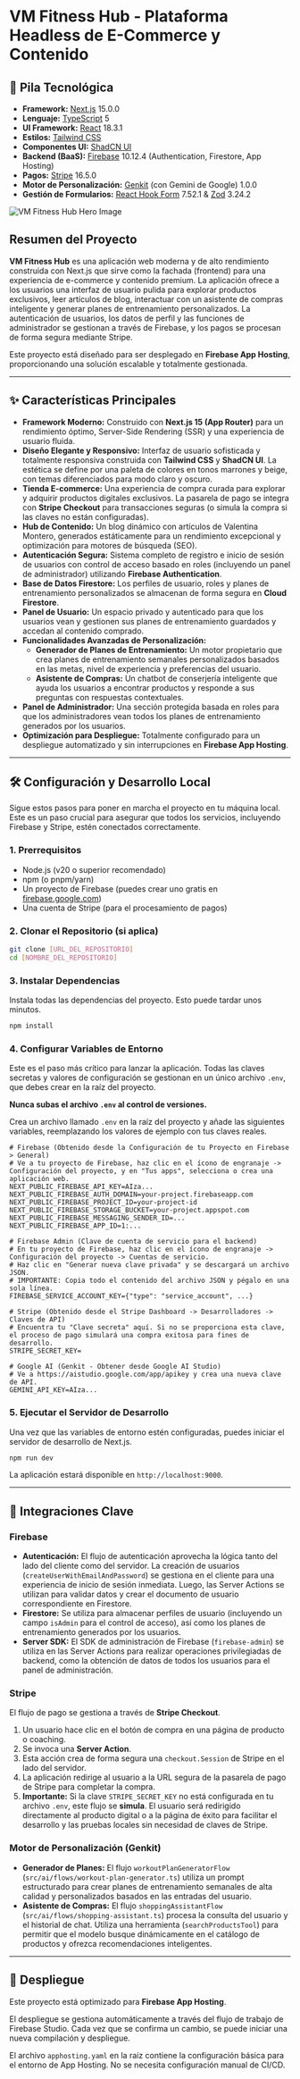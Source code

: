 
# VM Fitness Hub - Plataforma Headless de E-Commerce y Contenido

## 🚀 Pila Tecnológica

- **Framework:** [Next.js](https://nextjs.org/) 15.0.0
- **Lenguaje:** [TypeScript](https://www.typescriptlang.org/) 5
- **UI Framework:** [React](https://reactjs.org/) 18.3.1
- **Estilos:** [Tailwind CSS](https://tailwindcss.com/)
- **Componentes UI:** [ShadCN UI](https://ui.shadcn.com/)
- **Backend (BaaS):** [Firebase](https://firebase.google.com/) 10.12.4 (Authentication, Firestore, App Hosting)
- **Pagos:** [Stripe](https://stripe.com/) 16.5.0
- **Motor de Personalización:** [Genkit](https://firebase.google.com/docs/genkit) (con Gemini de Google) 1.0.0
- **Gestión de Formularios:** [React Hook Form](https://react-hook-form.com/) 7.52.1 & [Zod](https://zod.dev/) 3.24.2

![VM Fitness Hub Hero Image](https://images.unsplash.com/photo-1586323289103-e309634e2a1b?crop=entropy&cs=tinysrgb&fit=max&fm=jpg&ixid=M3w3NDE5ODJ8MHwxfHNlYXJjaHw5fHxmaXRuZXNzJTIwd29tYW58ZW58MHx8fHwxNzU5NzY3MDA5fDA&ixlib=rb-4.1.0&q=80&w=1080)

## Resumen del Proyecto

**VM Fitness Hub** es una aplicación web moderna y de alto rendimiento construida con Next.js que sirve como la fachada (frontend) para una experiencia de e-commerce y contenido premium. La aplicación ofrece a los usuarios una interfaz de usuario pulida para explorar productos exclusivos, leer artículos de blog, interactuar con un asistente de compras inteligente y generar planes de entrenamiento personalizados. La autenticación de usuarios, los datos de perfil y las funciones de administrador se gestionan a través de Firebase, y los pagos se procesan de forma segura mediante Stripe.

Este proyecto está diseñado para ser desplegado en **Firebase App Hosting**, proporcionando una solución escalable y totalmente gestionada.

---

## ✨ Características Principales

- **Framework Moderno:** Construido con **Next.js 15 (App Router)** para un rendimiento óptimo, Server-Side Rendering (SSR) y una experiencia de usuario fluida.
- **Diseño Elegante y Responsivo:** Interfaz de usuario sofisticada y totalmente responsiva construida con **Tailwind CSS** y **ShadCN UI**. La estética se define por una paleta de colores en tonos marrones y beige, con temas diferenciados para modo claro y oscuro.
- **Tienda E-commerce:** Una experiencia de compra curada para explorar y adquirir productos digitales exclusivos. La pasarela de pago se integra con **Stripe Checkout** para transacciones seguras (o simula la compra si las claves no están configuradas).
- **Hub de Contenido:** Un blog dinámico con artículos de Valentina Montero, generados estáticamente para un rendimiento excepcional y optimización para motores de búsqueda (SEO).
- **Autenticación Segura:** Sistema completo de registro e inicio de sesión de usuarios con control de acceso basado en roles (incluyendo un panel de administrador) utilizando **Firebase Authentication**.
- **Base de Datos Firestore:** Los perfiles de usuario, roles y planes de entrenamiento personalizados se almacenan de forma segura en **Cloud Firestore**.
- **Panel de Usuario:** Un espacio privado y autenticado para que los usuarios vean y gestionen sus planes de entrenamiento guardados y accedan al contenido comprado.
- **Funcionalidades Avanzadas de Personalización:**
    - **Generador de Planes de Entrenamiento:** Un motor propietario que crea planes de entrenamiento semanales personalizados basados en las metas, nivel de experiencia y preferencias del usuario.
    - **Asistente de Compras:** Un chatbot de conserjería inteligente que ayuda los usuarios a encontrar productos y responde a sus preguntas con respuestas contextuales.
- **Panel de Administrador:** Una sección protegida basada en roles para que los administradores vean todos los planes de entrenamiento generados por los usuarios.
- **Optimización para Despliegue:** Totalmente configurado para un despliegue automatizado y sin interrupciones en **Firebase App Hosting**.

---

## 🛠️ Configuración y Desarrollo Local

Sigue estos pasos para poner en marcha el proyecto en tu máquina local. Este es un paso crucial para asegurar que todos los servicios, incluyendo Firebase y Stripe, estén conectados correctamente.

### 1. Prerrequisitos

- Node.js (v20 o superior recomendado)
- npm (o pnpm/yarn)
- Un proyecto de Firebase (puedes crear uno gratis en [firebase.google.com](https://firebase.google.com/))
- Una cuenta de Stripe (para el procesamiento de pagos)

### 2. Clonar el Repositorio (si aplica)

```bash
git clone [URL_DEL_REPOSITORIO]
cd [NOMBRE_DEL_REPOSITORIO]
```

### 3. Instalar Dependencias

Instala todas las dependencias del proyecto. Esto puede tardar unos minutos.

```bash
npm install
```

### 4. Configurar Variables de Entorno

Este es el paso más crítico para lanzar la aplicación. Todas las claves secretas y valores de configuración se gestionan en un único archivo `.env`, que debes crear en la raíz del proyecto.

**Nunca subas el archivo `.env` al control de versiones.**

Crea un archivo llamado `.env` en la raíz del proyecto y añade las siguientes variables, reemplazando los valores de ejemplo con tus claves reales.

```plaintext
# Firebase (Obtenido desde la Configuración de tu Proyecto en Firebase > General)
# Ve a tu proyecto de Firebase, haz clic en el ícono de engranaje -> Configuración del proyecto, y en "Tus apps", selecciona o crea una aplicación web.
NEXT_PUBLIC_FIREBASE_API_KEY=AIza...
NEXT_PUBLIC_FIREBASE_AUTH_DOMAIN=your-project.firebaseapp.com
NEXT_PUBLIC_FIREBASE_PROJECT_ID=your-project-id
NEXT_PUBLIC_FIREBASE_STORAGE_BUCKET=your-project.appspot.com
NEXT_PUBLIC_FIREBASE_MESSAGING_SENDER_ID=...
NEXT_PUBLIC_FIREBASE_APP_ID=1:...

# Firebase Admin (Clave de cuenta de servicio para el backend)
# En tu proyecto de Firebase, haz clic en el ícono de engranaje -> Configuración del proyecto -> Cuentas de servicio.
# Haz clic en "Generar nueva clave privada" y se descargará un archivo JSON.
# IMPORTANTE: Copia todo el contenido del archivo JSON y pégalo en una sola línea.
FIREBASE_SERVICE_ACCOUNT_KEY={"type": "service_account", ...}

# Stripe (Obtenido desde el Stripe Dashboard -> Desarrolladores -> Claves de API)
# Encuentra tu "Clave secreta" aquí. Si no se proporciona esta clave, el proceso de pago simulará una compra exitosa para fines de desarrollo.
STRIPE_SECRET_KEY=

# Google AI (Genkit - Obtener desde Google AI Studio)
# Ve a https://aistudio.google.com/app/apikey y crea una nueva clave de API.
GEMINI_API_KEY=AIza...
```

### 5. Ejecutar el Servidor de Desarrollo

Una vez que las variables de entorno estén configuradas, puedes iniciar el servidor de desarrollo de Next.js.

```bash
npm run dev
```

La aplicación estará disponible en `http://localhost:9000`.

---

## 🔧 Integraciones Clave

### Firebase

- **Autenticación:** El flujo de autenticación aprovecha la lógica tanto del lado del cliente como del servidor. La creación de usuarios (`createUserWithEmailAndPassword`) se gestiona en el cliente para una experiencia de inicio de sesión inmediata. Luego, las Server Actions se utilizan para validar datos y crear el documento de usuario correspondiente en Firestore.
- **Firestore:** Se utiliza para almacenar perfiles de usuario (incluyendo un campo `isAdmin` para el control de acceso), así como los planes de entrenamiento generados por los usuarios.
- **Server SDK:** El SDK de administración de Firebase (`firebase-admin`) se utiliza en las Server Actions para realizar operaciones privilegiadas de backend, como la obtención de datos de todos los usuarios para el panel de administración.

### Stripe

El flujo de pago se gestiona a través de **Stripe Checkout**.
1.  Un usuario hace clic en el botón de compra en una página de producto o coaching.
2.  Se invoca una **Server Action**.
3.  Esta acción crea de forma segura una `checkout.Session` de Stripe en el lado del servidor.
4.  La aplicación redirige al usuario a la URL segura de la pasarela de pago de Stripe para completar la compra.
5.  **Importante:** Si la clave `STRIPE_SECRET_KEY` no está configurada en tu archivo `.env`, este flujo se **simula**. El usuario será redirigido directamente al producto digital o a la página de éxito para facilitar el desarrollo y las pruebas locales sin necesidad de claves de Stripe.

### Motor de Personalización (Genkit)

- **Generador de Planes:** El flujo `workoutPlanGeneratorFlow` (`src/ai/flows/workout-plan-generator.ts`) utiliza un prompt estructurado para crear planes de entrenamiento semanales de alta calidad y personalizados basados en las entradas del usuario.
- **Asistente de Compras:** El flujo `shoppingAssistantFlow` (`src/ai/flows/shopping-assistant.ts`) procesa la consulta del usuario y el historial de chat. Utiliza una herramienta (`searchProductsTool`) para permitir que el modelo busque dinámicamente en el catálogo de productos y ofrezca recomendaciones inteligentes.

---

## 🚀 Despliegue

Este proyecto está optimizado para **Firebase App Hosting**.

El despliegue se gestiona automáticamente a través del flujo de trabajo de Firebase Studio. Cada vez que se confirma un cambio, se puede iniciar una nueva compilación y despliegue.

El archivo `apphosting.yaml` en la raíz contiene la configuración básica para el entorno de App Hosting. No se necesita configuración manual de CI/CD.
